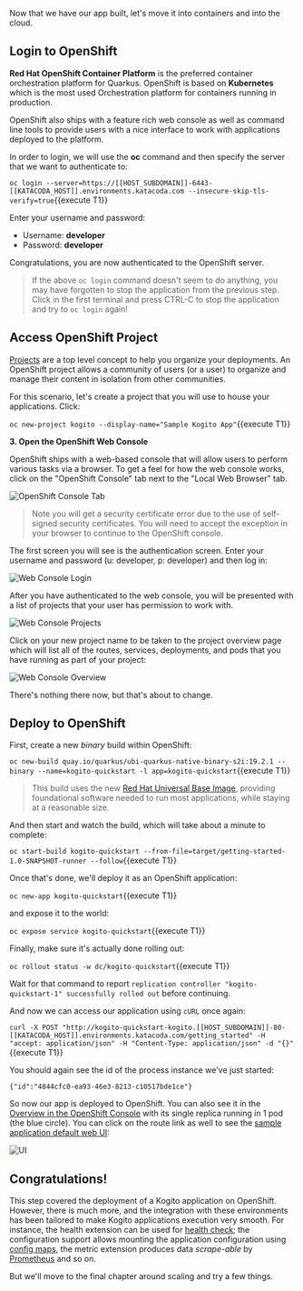 Now that we have our app built, let's move it into containers and into the cloud.

## Login to OpenShift

**Red Hat OpenShift Container Platform** is the preferred container orchestration platform for Quarkus. OpenShift is based on **Kubernetes** which is the most used Orchestration platform for containers running in production.

OpenShift also ships with a feature rich web console as well as command line tools to provide users with a nice interface to work with applications deployed to the platform.

In order to login, we will use the **oc** command and then specify the server that we want to authenticate to:

`oc login --server=https://[[HOST_SUBDOMAIN]]-6443-[[KATACODA_HOST]].environments.katacoda.com --insecure-skip-tls-verify=true`{{execute T1}}

Enter your username and password:
* Username: **developer**
* Password: **developer**

Congratulations, you are now authenticated to the OpenShift server.

> If the above `oc login` command doesn't seem to do anything, you may have forgotten to stop the application from the previous
step. Click in the first terminal and press CTRL-C to stop the application and try to `oc login` again!

## Access OpenShift Project

[Projects](https://docs.openshift.com/container-platform/3.11/architecture/core_concepts/projects_and_users.html#projects) are a top level concept to help you organize your deployments. An OpenShift project allows a community of users (or a user) to organize and manage their content in isolation from other communities.

For this scenario, let's create a project that you will use to house your applications. Click:

`oc new-project kogito --display-name="Sample Kogito App"`{{execute T1}}

**3. Open the OpenShift Web Console**

OpenShift ships with a web-based console that will allow users to perform various tasks via a browser. To get a feel for how the web console works, click on the "OpenShift Console" tab next to the "Local Web Browser" tab.

![OpenShift Console Tab](/openshift/assets/middleware/quarkus/openshift-console-tab.png)

> Note you will get a security certificate error due to the use of self-signed security certificates. You will need to accept the exception in your browser to continue to the OpenShift console.

The first screen you will see is the authentication screen. Enter your username and password (u: developer, p: developer) and then log in:

![Web Console Login](/openshift/assets/middleware/quarkus/login.png)

After you have authenticated to the web console, you will be presented with a list of projects that your user has permission to work with.

![Web Console Projects](/openshift/assets/middleware/middleware-kogito/projects.png)

Click on your new project name to be taken to the project overview page which will list all of the routes, services, deployments, and pods that you have running as part of your project:

![Web Console Overview](/openshift/assets/middleware/quarkus/overview.png)

There's nothing there now, but that's about to change.

## Deploy to OpenShift

First, create a new _binary_ build within OpenShift:

`oc new-build quay.io/quarkus/ubi-quarkus-native-binary-s2i:19.2.1 --binary --name=kogito-quickstart -l app=kogito-quickstart`{{execute T1}}

> This build uses the new [Red Hat Universal Base Image](https://access.redhat.com/documentation/en-us/red_hat_enterprise_linux/8/html/building_running_and_managing_containers/using_red_hat_universal_base_images_standard_minimal_and_runtimes), providing foundational software needed to run most applications, while staying at a reasonable size.

And then start and watch the build, which will take about a minute to complete:

`oc start-build kogito-quickstart --from-file=target/getting-started-1.0-SNAPSHOT-runner --follow`{{execute T1}}

Once that's done, we'll deploy it as an OpenShift application:

`oc new-app kogito-quickstart`{{execute T1}}

and expose it to the world:

`oc expose service kogito-quickstart`{{execute T1}}

Finally, make sure it's actually done rolling out:

`oc rollout status -w dc/kogito-quickstart`{{execute T1}}

Wait for that command to report `replication controller "kogito-quickstart-1" successfully rolled out` before continuing.

And now we can access our application using `cURL` once again:

`curl -X POST "http://kogito-quickstart-kogito.[[HOST_SUBDOMAIN]]-80-[[KATACODA_HOST]].environments.katacoda.com/getting_started" -H "accept: application/json" -H "Content-Type: application/json" -d "{}"`{{execute T1}}


You should again see the id of the process instance we've just started:

```console
{"id":"4844cfc0-ea93-46e3-8213-c10517bde1ce"}
```

So now our app is deployed to OpenShift. You can also see it in the [Overview in the OpenShift Console](https://[[HOST_SUBDOMAIN]]-8443-[[KATACODA_HOST]].environments.katacoda.com/console/project/kogito/overview) with its single replica running in 1 pod (the blue circle). You can click on the route link as well to see the [sample application default web UI](https://kogito-quickstart-kogito.[[HOST_SUBDOMAIN]]-80-[[KATACODA_HOST]].environments.katacoda.com):

![UI](/openshift/assets/middleware/middleware-kogito/new-kogito-quarkus-webpage.png)

## Congratulations!

This step covered the deployment of a Kogito application on OpenShift. However, there is much more, and the integration with these environments has been tailored to make Kogito applications execution very smooth. For instance, the health extension can be used for [health check](https://access.redhat.com/documentation/en-us/openshift_container_platform/3.11/html/developer_guide/dev-guide-application-health); the configuration support allows mounting the application configuration using [config maps](https://access.redhat.com/documentation/en-us/openshift_container_platform/3.11/html/developer_guide/dev-guide-configmaps), the metric extension produces data _scrape-able_ by [Prometheus](https://prometheus.io/) and so on.

But we'll move to the final chapter around scaling and try a few things.
